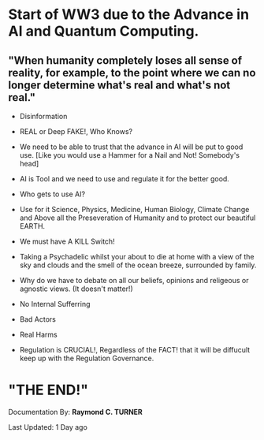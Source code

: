 # Start of WW3 due to the Advance in AI and Quantum Computing.

## "When humanity completely loses all sense of reality, for example, to the point where we can no longer determine what's real and what's not real."

*  Disinformation

* REAL or Deep FAKE!, Who Knows?

* We need to be able to trust that the advance in AI will be put to good use. [Like you would use a Hammer for a Nail and Not! Somebody's head]
* AI is Tool and we need to use and regulate it for the better good.
* Who gets to use AI?
* Use for it Science, Physics, Medicine, Human Biology, Climate Change and Above all the Preseveration of Humanity and to protect our beautiful EARTH.
* We must have A KILL Switch!
* Taking a Psychadelic whilst your about to die at home with a view of the sky and clouds and the smell of the ocean breeze, surrounded by family.
* Why do we have to debate on all our beliefs, opinions and religeous or agnostic views. (It doesn't matter!)
* No Internal Sufferring
* Bad Actors
* Real Harms
* Regulation is CRUCIAL!, Regardless of the FACT! that it will be diffucult keep up with the Regulation Governance.

# "THE END!"


Documentation By: **Raymond C. TURNER**

Last Updated: 1 Day ago